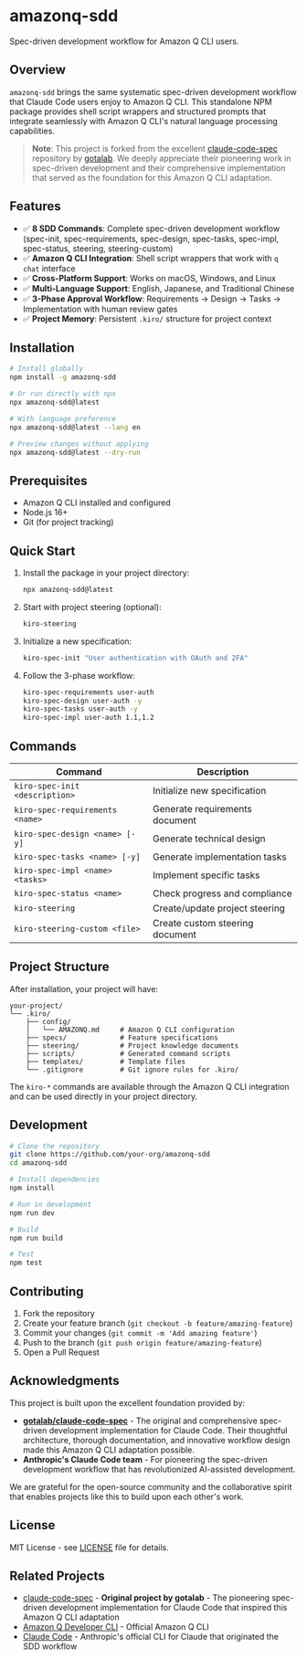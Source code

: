 # amazonq-sdd

Spec-driven development workflow for Amazon Q CLI users.

## Overview

`amazonq-sdd` brings the same systematic spec-driven development workflow that Claude Code users enjoy to Amazon Q CLI. This standalone NPM package provides shell script wrappers and structured prompts that integrate seamlessly with Amazon Q CLI's natural language processing capabilities.

> **Note**: This project is forked from the excellent [claude-code-spec](https://github.com/gotalab/claude-code-spec) repository by [gotalab](https://github.com/gotalab). We deeply appreciate their pioneering work in spec-driven development and their comprehensive implementation that served as the foundation for this Amazon Q CLI adaptation.

## Features

- ✅ **8 SDD Commands**: Complete spec-driven development workflow (spec-init, spec-requirements, spec-design, spec-tasks, spec-impl, spec-status, steering, steering-custom)
- ✅ **Amazon Q CLI Integration**: Shell script wrappers that work with `q chat` interface
- ✅ **Cross-Platform Support**: Works on macOS, Windows, and Linux
- ✅ **Multi-Language Support**: English, Japanese, and Traditional Chinese
- ✅ **3-Phase Approval Workflow**: Requirements → Design → Tasks → Implementation with human review gates
- ✅ **Project Memory**: Persistent `.kiro/` structure for project context

## Installation

```bash
# Install globally
npm install -g amazonq-sdd

# Or run directly with npx
npx amazonq-sdd@latest

# With language preference
npx amazonq-sdd@latest --lang en

# Preview changes without applying
npx amazonq-sdd@latest --dry-run
```

## Prerequisites

- Amazon Q CLI installed and configured
- Node.js 16+ 
- Git (for project tracking)

## Quick Start

1. Install the package in your project directory:
   ```bash
   npx amazonq-sdd@latest
   ```

2. Start with project steering (optional):
   ```bash
   kiro-steering
   ```

3. Initialize a new specification:
   ```bash
   kiro-spec-init "User authentication with OAuth and 2FA"
   ```

4. Follow the 3-phase workflow:
   ```bash
   kiro-spec-requirements user-auth
   kiro-spec-design user-auth -y  
   kiro-spec-tasks user-auth -y
   kiro-spec-impl user-auth 1.1,1.2
   ```

## Commands

| Command | Description |
|---------|-------------|
| `kiro-spec-init <description>` | Initialize new specification |
| `kiro-spec-requirements <name>` | Generate requirements document |
| `kiro-spec-design <name> [-y]` | Generate technical design |
| `kiro-spec-tasks <name> [-y]` | Generate implementation tasks |
| `kiro-spec-impl <name> <tasks>` | Implement specific tasks |
| `kiro-spec-status <name>` | Check progress and compliance |
| `kiro-steering` | Create/update project steering |
| `kiro-steering-custom <file>` | Create custom steering document |

## Project Structure

After installation, your project will have:

```
your-project/
└── .kiro/
    ├── config/
    │   └── AMAZONQ.md     # Amazon Q CLI configuration
    ├── specs/             # Feature specifications
    ├── steering/          # Project knowledge documents
    ├── scripts/           # Generated command scripts
    ├── templates/         # Template files
    └── .gitignore         # Git ignore rules for .kiro/
```

The `kiro-*` commands are available through the Amazon Q CLI integration and can be used directly in your project directory.

## Development

```bash
# Clone the repository
git clone https://github.com/your-org/amazonq-sdd
cd amazonq-sdd

# Install dependencies
npm install

# Run in development
npm run dev

# Build
npm run build

# Test
npm test
```

## Contributing

1. Fork the repository
2. Create your feature branch (`git checkout -b feature/amazing-feature`)
3. Commit your changes (`git commit -m 'Add amazing feature'`)
4. Push to the branch (`git push origin feature/amazing-feature`)
5. Open a Pull Request

## Acknowledgments

This project is built upon the excellent foundation provided by:

- **[gotalab/claude-code-spec](https://github.com/gotalab/claude-code-spec)** - The original and comprehensive spec-driven development implementation for Claude Code. Their thoughtful architecture, thorough documentation, and innovative workflow design made this Amazon Q CLI adaptation possible.
- **Anthropic's Claude Code team** - For pioneering the spec-driven development workflow that has revolutionized AI-assisted development.

We are grateful for the open-source community and the collaborative spirit that enables projects like this to build upon each other's work.

## License

MIT License - see [LICENSE](LICENSE) file for details.

## Related Projects

- [claude-code-spec](https://github.com/gotalab/claude-code-spec) - **Original project by gotalab** - The pioneering spec-driven development implementation for Claude Code that inspired this Amazon Q CLI adaptation
- [Amazon Q Developer CLI](https://github.com/aws/amazon-q-developer-cli) - Official Amazon Q CLI
- [Claude Code](https://claude.ai/code) - Anthropic's official CLI for Claude that originated the SDD workflow